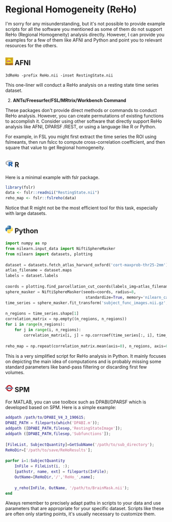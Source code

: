 # Regional Homogeneity (ReHo)

I'm sorry for any misunderstanding, but it's not possible to provide example scripts for all the software you mentioned as some of them do not support ReHo (Regional Homogeneity) analysis directly. However, I can provide you examples for a few of them like AFNI and Python and point you to relevant resources for the others.

## <img src="../../icons/afni.png" height="24px" /> AFNI
    
```
3dReHo -prefix ReHo.nii -inset RestingState.nii
```

This one-liner will conduct a ReHo analysis on a resting state time series dataset. 


2. **ANTs/Freesurfer/FSL/MRtrix/Workbench Command**

These packages don't provide direct methods or commands to conduct ReHo analysis. However, you can create permutations of existing functions to accomplish it. Consider using other software that directly support ReHo analysis like AFNI, DPARSF /REST, or using a language like R or Python. 

For example, in FSL you might first extract the time series the ROI using fslmeants, then run fslcc to compute cross-correlation coefficient, and then square that value to get Regional homogeneity.
     

## <img src="../../icons/r.png" height="24px" /> R
    
Here is a minimal example with fslr package.
    
```R
library(fslr)
data <- fslr::readnii("RestingState.nii")
reho_map <- fslr::fslreho(data)
```
Notice that R might not be the most efficient tool for this task, especially with large datasets.

## <img src="../../icons/python.png" height="24px" /> Python
  
```python
import numpy as np
from nilearn.input_data import NiftiSphereMasker
from nilearn import datasets, plotting

dataset = datasets.fetch_atlas_harvard_oxford('cort-maxprob-thr25-2mm') 
atlas_filename = dataset.maps
labels = dataset.labels

coords = plotting.find_parcellation_cut_coords(labels_img=atlas_filename)
sphere_masker = NiftiSphereMasker(seeds=coords, radius=8,
                                   standardize=True, memory='nilearn_cache', verbose=5)
time_series = sphere_masker.fit_transform('subject_func_images.nii.gz', confounds='subject_confounds.csv')

n_regions = time_series.shape[1]
correlation_matrix = np.empty((n_regions, n_regions))
for i in range(n_regions):
    for j in range(i, n_regions):
        correlation_matrix[i, j] = np.corrcoef(time_series[:, i], time_series[:, j])[0, 1]

reho_map = np.repeat(correlation_matrix.mean(axis=0), n_regions, axis=0).reshape(correlation_matrix.shape)
```

This is a very simplified script for ReHo analysis in Python. It mainly focuses on depicting the main idea of computations and is probably missing some standard parameters like band-pass filtering or discarding first few volumes.


## <img src="../../icons/spm.png" height="24px" /> SPM

For MATLAB, you can use toolbox such as DPABI/DPARSF which is developed based on SPM. Here is a simple example:

```matlab
addpath /path/to/DPABI_V4_3_190615;
DPABI_PATH = fileparts(which('DPABI.m'));
addpath ([DPABI_PATH,filesep,'RestingStateImage']);
addpath ([DPABI_PATH,filesep,'Subfunctions']);

[FileList, SubjectQuantity]=GetSubName('/path/to/sub_directory');
ReHoDir=['/path/to/save/ReHoResults'];

parfor i=1:SubjectQuantity
    InFile = FileList(i, :);
    [pathstr, name, ext] = fileparts(InFile); 
    OutName=[ReHoDir,'/','ReHo_',name];

    y_reho(InFile, OutName, '/path/to/BrainMask.nii');
end
```

Always remember to precisely adapt paths in scripts to your data and use parameters that are appropriate for your specific dataset. Scripts like these are often only starting points, it's usually necessary to customize them.